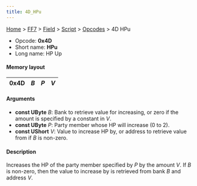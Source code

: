 ```yaml
---
title: 4D_HPu
---
```


[Home](../../../../Main_Page.md) > [FF7](../../../../FF7.md) > [Field](../../../Field.md) > [Script](../../Script.md) > [Opcodes](../Opcodes.md) > 4D HPu

-   Opcode: **0x4D**
-   Short name: **HPu**
-   Long name: HP Up

#### Memory layout

| 0x4D | *B* | *P* | *V* |
|------|-----|-----|-----|

#### Arguments

-   **const UByte** *B*: Bank to retrieve value for increasing, or zero if the amount is specified by a constant in *V*.
-   **const UByte** *P*: Party member whose HP will increase (0 to 2).
-   **const UShort** *V*: Value to increase HP by, or address to retrieve value from if *B* is non-zero.

#### Description

Increases the HP of the party member specified by *P* by the amount *V*. If *B* is non-zero, then the value to increase by is retrieved from bank *B* and address *V*.

